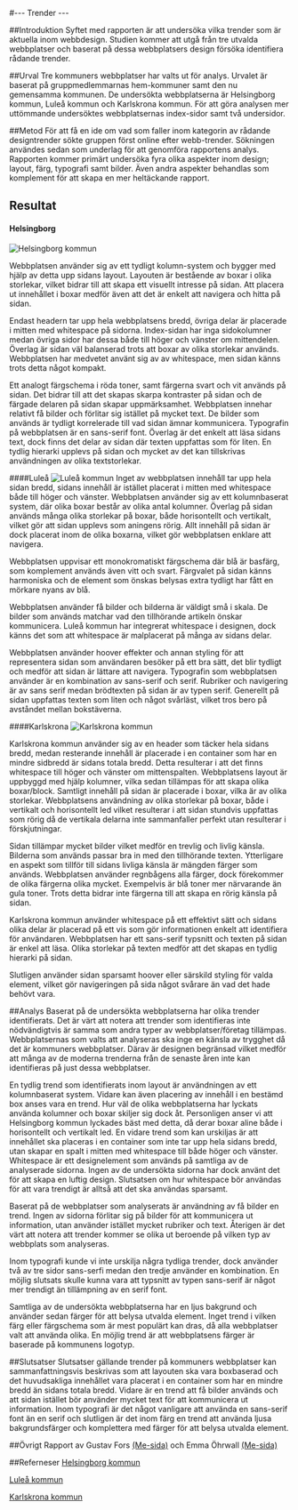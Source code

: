 ---
---

#--- Trender ---

##Introduktion
Syftet med rapporten är att undersöka vilka trender som är aktuella inom webbdesign. Studien kommer att utgå från tre utvalda webbplatser och baserat på dessa webbplatsers design försöka identifiera rådande trender.

##Urval
Tre kommuners webbplatser har valts ut för analys. Urvalet är baserat på gruppmedlemmarnas hem-kommuner samt den nu gemensamma kommunen. De undersökta webbplatserna är Helsingborg kommun, Luleå kommun och Karlskrona kommun. För att göra analysen mer uttömmande undersöktes webbplatsernas index-sidor samt två undersidor.

##Metod
För att få en ide om vad som faller inom kategorin av rådande designtrender sökte gruppen först online efter webb-trender. Sökningen användes sedan som underlag för att genomföra rapportens analys. Rapporten kommer primärt undersöka fyra olika aspekter inom design; layout, färg, typografi samt bilder. Även andra aspekter behandlas som komplement för att skapa en mer heltäckande rapport.

## Resultat

#### Helsingborg

![Helsingborg kommun](img/helsingborgkommun.jpg)

Webbplatsen använder sig av ett tydligt kolumn-system och bygger med hjälp av detta upp sidans layout. Layouten är bestående av boxar i olika storlekar, vilket bidrar till att skapa ett visuellt intresse på sidan. Att placera ut innehållet i boxar medför även att det är enkelt att navigera och hitta på sidan.

Endast headern tar upp hela webbplatsens bredd, övriga delar är placerade i mitten med whitespace på sidorna. Index-sidan har inga sidokolumner medan övriga sidor har dessa både till höger och vänster om mittendelen. Överlag är sidan väl balanserad trots att boxar av olika storlekar används. Webbplatsen har medvetet använt sig av av whitespace, men sidan känns trots detta något kompakt.

Ett analogt färgschema i röda toner, samt färgerna svart och vit används på sidan. Det bidrar till att det skapas skarpa kontraster på sidan och de färgade delaren på sidan skapar uppmärksamhet.
Webbplatsen innehar relativt få bilder och förlitar sig istället på mycket text. De bilder som används är tydligt korrelerade till vad sidan ämnar kommunicera.
Typografin på webbplatsen är en sans-serif font. Överlag är det enkelt att läsa sidans text, dock finns det delar av sidan där texten uppfattas som för liten. En tydlig hierarki upplevs på sidan och mycket av det kan tillskrivas användningen av olika textstorlekar.

####Luleå
![Luleå kommun](img/luleakommun.png)
Inget av webbplatsen innehåll tar upp hela sidan bredd, sidans innehåll är istället placerat i mitten med whitespace både till höger och vänster. Webbplatsen använder sig av ett kolumnbaserat system, där olika boxar består av olika antal kolumner. Överlag på sidan används många olika storlekar på boxar, både horisontellt och vertikalt, vilket gör att sidan upplevs som aningens rörig.  Allt innehåll på sidan är dock placerat inom de olika boxarna, vilket gör webbplatsen enklare att navigera.

Webbplatsen uppvisar ett monokromatiskt färgschema där blå är basfärg, som komplement används även vitt och svart. Färgvalet på sidan känns harmoniska och de element som önskas belysas extra tydligt har fått en mörkare nyans av blå.

Webbplatsen använder få bilder och bilderna är väldigt små i skala. De bilder som används matchar vad den tillhörande artikeln önskar kommunicera. Luleå kommun har integrerat whitespace i designen, dock känns det som att whitespace är malplacerat på många av sidans delar.

Webbplatsen använder hoover effekter och annan styling för att representera sidan som användaren besöker på ett bra sätt, det blir tydligt och medför att sidan är lättare att navigera.
Typografin som webbplatsen använder är en kombination av sans-serif och serif. Rubriker och navigering är av sans serif medan brödtexten på sidan är av typen serif. Generellt på sidan uppfattas texten som liten och något svårläst, vilket tros bero på avståndet mellan bokstäverna.

####Karlskrona
![Karlskrona kommun](img/karlskronakommun.jpg)

Karlskrona kommun använder sig av en header som täcker hela sidans bredd, medan resterande innehåll är placerade i en container som har en mindre sidbredd är sidans totala bredd. Detta resulterar i att det finns whitespace till höger och vänster om mittenspalten. Webbplatsens layout är uppbyggd med hjälp kolumner, vilka sedan tillämpas för att skapa olika boxar/block. Samtligt innehåll på sidan är placerade i boxar, vilka är av olika storlekar. Webbplatsens användning av olika storlekar på boxar, både i vertikalt och horisontellt led vilket resulterar i att sidan stundvis uppfattas som rörig då de vertikala delarna inte sammanfaller perfekt utan resulterar i förskjutningar.

Sidan tillämpar mycket bilder vilket medför en trevlig och livlig känsla. Bilderna som används passar bra in med den tillhörande texten. Ytterligare en aspekt som tillför till sidans livliga känsla är mängden färger som används. Webbplatsen använder regnbågens alla färger, dock förekommer de olika färgerna olika mycket. Exempelvis är blå toner mer närvarande än gula toner. Trots detta bidrar inte färgerna till att skapa en rörig känsla på sidan.

Karlskrona kommun använder whitespace på ett effektivt sätt och sidans olika delar är placerad på ett vis som gör informationen enkelt att identifiera för användaren.
Webbplatsen har ett sans-serif typsnitt och texten på sidan är enkel att läsa. Olika storlekar på texten medför att det skapas en tydlig hierarki på sidan.

Slutligen använder sidan sparsamt hoover eller särskild styling för valda element, vilket gör navigeringen på sida något svårare än vad det hade behövt vara.

##Analys
Baserat på de undersökta webbplatserna har olika trender identifierats. Det är värt att notera att trender som identifieras inte nödvändigtvis är samma som andra typer av webbplatser/företag tillämpas. Webbplatsernas som valts att analyseras ska inge en känsla av trygghet då det är kommuners webbplatser. Därav är designen begränsad vilket medför att många av de moderna trenderna från de senaste åren inte kan identifieras på just dessa webbplatser.

En tydlig trend som identifierats inom layout är användningen av ett kolumnbaserat system. Vidare kan även placering av innehåll i en bestämd box anses vara en trend. Hur väl de olika webbplatserna har lyckats använda kolumner och boxar skiljer sig dock åt. Personligen anser vi att Helsingborg kommun lyckades bäst med detta, då derar boxar aline både i horisontellt och vertikalt led. En vidare trend som kan urskiljas är att innehållet ska placeras i en container som inte tar upp hela sidans bredd, utan skapar en spalt i mitten med whitespace till både höger och vänster. Whitespace är ett designelement som används på samtliga av de analyserade sidorna. Ingen av de undersökta sidorna har dock använt det för att skapa en luftig design. Slutsatsen om hur whitespace bör användas för att vara trendigt är alltså att det ska användas sparsamt.

Baserat på de webbplatser som analyserats är användning av få bilder en trend. Ingen av sidorna förlitar sig på bilder för att kommunicera ut information, utan använder istället mycket rubriker och text. Återigen är det värt att notera att trender kommer se olika ut beroende på vilken typ av webbplats som analyseras.

Inom typografi kunde vi inte urskilja några tydliga trender, dock använder två av tre sidor sans-serfi medan den tredje använder en kombination. En möjlig slutsats skulle kunna vara att typsnitt av typen sans-serif är något mer trendigt än tillämpning av en serif font.

Samtliga av de undersökta webbplatserna har en ljus bakgrund och använder sedan färger för att belysa utvalda element. Inget trend i vilken färg eller färgschema som är mest populärt kan dras, då alla webbplatser valt att använda olika. En möjlig trend är att webbplatsens färger är baserade på kommunens logotyp.


##Slutsatser
Slutsatser gällande trender på kommuners webbplatser kan sammanfattningsvis beskrivas som att layouten ska vara boxbaserad och det huvudsakliga innehållet vara placerat i en container som har en mindre bredd än sidans totala bredd. Vidare är en trend att få bilder används och att sidan istället bör använder mycket text för att kommunicera ut information. Inom typografi är det något vanligare att använda en sans-serif font än en serif och slutligen är det inom färg en trend att använda ljusa bakgrundsfärger och komplettera med färger för att belysa utvalda element.


##Övrigt
Rapport av Gustav Fors [(Me-sida)](http://www.student.bth.se/~gufo19/dbwebb-kurser/design/me/redovisa/htdocs/) och Emma Öhrwall [(Me-sida)](http://www.student.bth.se/~emoh19/dbwebb-kurser/design/me/redovisa/htdocs/)

##Referneser
[Helsingborg kommun](https://helsingborg.se)

[Luleå kommun](https://www.lulea.se)

[Karlskrona kommun](https://www.karlskrona.se)
